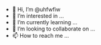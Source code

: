 - 👋 Hi, I’m @uhfwfiw
- 👀 I’m interested in ...
- 🌱 I’m currently learning ...
- 💞️ I’m looking to collaborate on ...
- 📫 How to reach me ...

<!---
uhfwfiw/uhfwfiw is a ✨ special ✨ repository because its `README.md` (this file) appears on your GitHub profile.
You can click the Preview link to take a look at your changes.
--->
